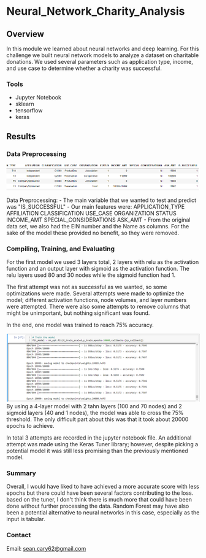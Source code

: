 # Neural_Network_Charity_Analysis

## Overview
In this module we learned about neural networks and deep learning. For this challenge we built neural network models to analyze a dataset on charitable donations.
We used several parameters such as application type, income, and use case to determine whether a charity was successful.

### Tools
- Jupyter Notebook
- sklearn
- tensorflow
- keras

## Results

### Data Preprocessing
![](Results/df_overview.PNG)

Data Preprocessing:
    - The main variable that we wanted to test and predict was "IS_SUCCESSFUL"
    - Our main features were: 
        APPLICATION_TYPE
        AFFILIATION
        CLASSIFICATION
        USE_CASE
        ORGANIZATION
        STATUS
        INCOME_AMT
        SPECIAL_CONSIDERATIONS
        ASK_AMT
    - From the original data set, we also had the EIN number and the Name as columns. For the sake of the model these provided no benefit, so they were removed.

### Compiling, Training, and Evaluating

For the first model we used 3 layers total, 2 layers with relu as the activation function and an output layer with sigmoid as the activation function. The relu layers used 80 and 30 nodes while the sigmoid function had 1.

The first attempt was not as successful as we wanted, so some optimizations were made. Several attempts were made to optimize the model; different activation functions, node volumes, and layer numbers were attempted. There were also some attempts to remove columns that might be unimportant, but nothing significant was found. 

In the end, one model was trained to reach 75% accuracy.

![](Results/opt1_results.PNG)
By using a 4-layer model with 2 tahn layers (100 and 70 nodes) and 2 sigmoid layers (40 and 1 nodes), the model was able to cross the 75% threshold. The only difficult part about this was that it took about 20000 epochs to achieve.

In total 3 attempts are recorded in the jupyter notebook file. An additional attempt was made using the Keras Tuner library; however, despite picking a potential model it was still less promising than the previously mentioned model.

### Summary 
Overall, I would have liked to have achieved a more accurate score with less epochs but there could have been several factors contributing to the loss. based on the tuner, I don't think there is much more that could have been done without further processing the data. Random Forest may have also been a potential alternative to neural networks in this case, especially as the input is tabular.

### Contact
Email: sean.cary62@gmail.com